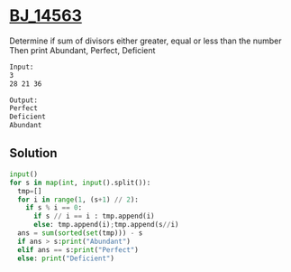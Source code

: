 # [BJ_14563](https://acmicpc.net/problem/14563)

Determine if sum of divisors either greater, equal or less than the number
Then print Abundant, Perfect, Deficient

```txt
Input:
3
28 21 36

Output:
Perfect
Deficient
Abundant
```

## Solution

```py
input()
for s in map(int, input().split()):
  tmp=[]
  for i in range(1, (s+1) // 2):
    if s % i == 0:
      if s // i == i : tmp.append(i)
      else: tmp.append(i);tmp.append(s//i)
  ans = sum(sorted(set(tmp))) - s
  if ans > s:print("Abundant")
  elif ans == s:print("Perfect")
  else: print("Deficient")
```
